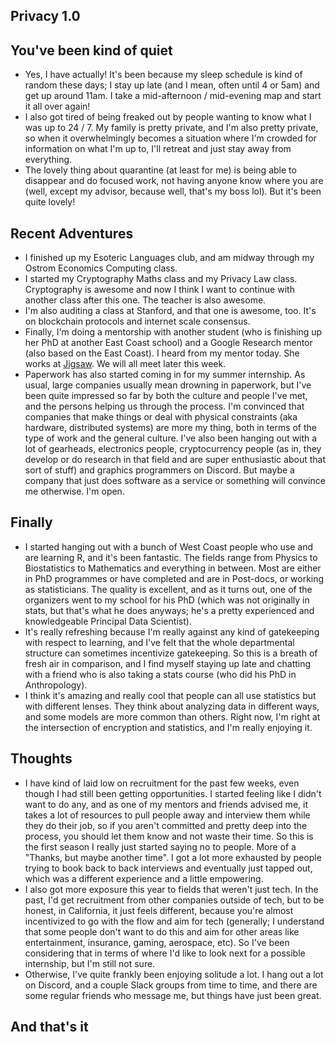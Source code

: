 ## Privacy 1.0

## You've been kind of quiet
- Yes, I have actually! It's been because my sleep schedule is kind of random these days; I stay up late (and I mean, often until 4 or 5am) and get up
  around 11am. I take a mid-afternoon / mid-evening map and start it all over again!
- I also got tired of being freaked out by people wanting to know what I was up to 24 / 7. My family is pretty private, and I'm also pretty private,
  so when it overwhelmingly becomes a situation where I'm crowded for information on what I'm up to, I'll retreat and just stay away from everything.
- The lovely thing about quarantine (at least for me) is being able to disappear and do focused work, not having anyone know where you are (well, except
  my advisor, because well, that's my boss lol). But it's been quite lovely!
  
  
## Recent Adventures
- I finished up my Esoteric Languages club, and am midway through my Ostrom Economics Computing class. 
- I started my Cryptography Maths class and my Privacy Law class. Cryptography is awesome and now I think I want to continue with another class after
  this one. The teacher is also awesome. 
- I'm also auditing a class at Stanford, and that one is awesome, too. It's on blockchain protocols and internet scale consensus.
- Finally, I'm doing a mentorship with another student (who is finishing up her PhD at another East Coast school) and a Google Research mentor (also based on the East Coast). I heard from my mentor today. She works at [Jigsaw](https://jigsaw.google.com/). We will all meet later this week.
- Paperwork has also started coming in for my summer internship. As usual, large companies usually mean drowning in paperwork, but I've been quite impressed
  so far by both the culture and people I've met, and the persons helping us through the process. I'm convinced that companies that make things or deal with physical constraints (aka hardware, distributed systems)
  are more my thing, both in terms of the type of work and the general culture. I've also been hanging out with a lot of gearheads, electronics people, cryptocurrency people (as in, they develop or do research in that field and are super enthusiastic about that sort of stuff) and graphics programmers on Discord. But maybe a company that just does software as a service or something will convince me otherwise. I'm open.

## Finally
- I started hanging out with a bunch of West Coast people who use and are learning R, and it's been fantastic. The fields range from Physics to Biostatistics
  to Mathematics and everything in between. Most are either in PhD programmes or have completed and are in Post-docs, or working as statisticians. The quality
  is excellent, and as it turns out, one of the organizers went to my school for his PhD (which was not originally in stats, but that's what he does anyways; he's a pretty experienced and knowledgeable Principal Data Scientist).
- It's really refreshing because I'm really against any kind of gatekeeping with respect to learning, and I've felt that the whole departmental structure 
  can sometimes incentivize gatekeeping. So this is a breath of fresh air in comparison, and I find myself staying up late and chatting with a friend who is
  also taking a stats course (who did his PhD in Anthropology).
- I think it's amazing and really cool that people can all use statistics but with different lenses. They think about analyzing data in different ways, and some
  models are more common than others. Right now, I'm right at the intersection of encryption and statistics, and I'm really enjoying it. 
  
## Thoughts
- I have kind of laid low on recruitment for the past few weeks, even though I had still been getting opportunities. I started feeling like I didn't want to do
  any, and as one of my mentors and friends advised me, it takes a lot of resources to pull people away and interview them while they do their job, so if you
  aren't committed and pretty deep into the process, you should let them know and not waste their time. So this is the first season I really just started saying
  no to people. More of a "Thanks, but maybe another time". I got a lot more exhausted by people trying to book back to back interviews and eventually just tapped
  out, which was a different experience and a little empowering. 
- I also got more exposure this year to fields that weren't just tech. In the past, I'd get recruitment from other companies outside of tech, but to be honest,
  in California, it just feels different, because you're almost incentivized to go with the flow and aim for tech (generally; I understand that some people don't
  want to do this and aim for other areas like entertainment, insurance, gaming, aerospace, etc). So I've been considering that in terms of where I'd like to look
  next for a possible internship, but I'm still not sure. 
- Otherwise, I've quite frankly been enjoying solitude a lot. I hang out a lot on Discord, and a couple Slack groups from time to time, and there are some regular
  friends who message me, but things have just been great.
  
## And that's it
